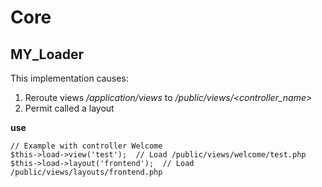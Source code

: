 # Core

## MY_Loader ##

This implementation causes:

1. Reroute views _/application/views_ to _/public/views/<controller_name>_
2. Permit called a layout

**use**

    // Example with controller Welcome
    $this->load->view('test');  // Load /public/views/welcome/test.php
    $this->load->layout('frontend');  // Load /public/views/layouts/frontend.php

<br><br>

